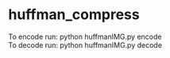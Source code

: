 # huffman_compress
To encode run: python huffmanIMG.py encode <filename>  
To decode run: python huffmanIMG.py decode <filename>
